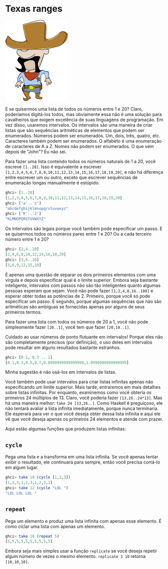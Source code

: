 # Texas ranges

![](./assets/cowboy.png)

E se quisermos uma lista de todos os números entre 1 e 20? Claro, poderíamos digitá-los todos, mas obviamente essa não é uma solução para cavalheiros que exigem excelência de suas linguagens de programação. Em vez disso, usaremos intervalos. Os intervalos são uma maneira de criar listas que são sequências aritméticas de elementos que podem ser enumerados. Números podem ser enumerados. Um, dois, três, quatro, etc. Caracteres também podem ser enumerados. O alfabeto é uma enumeração de caracteres de A a Z. Nomes não podem ser enumerados. O que vem depois de "John"? Eu não sei.

Para fazer uma lista contendo todos os números naturais de 1 a 20, você escreve `[1..20]`. Isso é equivalente a escrever `[1,2,3,4,5,6,7,8,9,10,11,12,13,14,15,16,17,18,19,20]`, e não há diferença entre escrever um ou outro, exceto que escrever sequências de enumeração longas manualmente é estúpido.

```haskell
ghci> [1..20]  
[1,2,3,4,5,6,7,8,9,10,11,12,13,14,15,16,17,18,19,20]  
ghci> ['a'..'z']  
"abcdefghijklmnopqrstuvwxyz"  
ghci> ['K'..'Z']  
"KLMNOPQRSTUVWXYZ"   
```

Os intervalos são legais porque você também pode especificar um passo. E se quisermos todos os números pares entre 1 e 20? Ou a cada terceiro número entre 1 e 20?

```haskell
ghci> [2,4..20]  
[2,4,6,8,10,12,14,16,18,20]  
ghci> [3,6..20]  
[3,6,9,12,15,18]   
```

É apenas uma questão de separar os dois primeiros elementos com uma vírgula e depois especificar qual é o limite superior. Embora seja bastante inteligente, intervalos com passos não são tão inteligentes quanto algumas pessoas esperam que sejam. Você não pode fazer `[1,2,4,8,16..100]` e esperar obter todas as potências de 2. Primeiro, porque você só pode especificar um passo. E segundo, porque algumas sequências que não são aritméticas são ambíguas se fornecidas apenas por alguns de seus primeiros termos.

Para fazer uma lista com todos os números de 20 a 1, você não pode simplesmente fazer `[20..1]`, você tem que fazer `[20,19..1]`.

Cuidado ao usar números de ponto flutuante em intervalos! Porque eles não são completamente precisos (por definição), o uso deles em intervalos pode resultar em alguns resultados bastante estranhos.

```haskell
ghci> [0.1, 0.3 .. 1]  
[0.1,0.3,0.5,0.7,0.8999999999999999,1.0999999999999999]  
```

Minha sugestão é não usá-los em intervalos de listas.

Você também pode usar intervalos para criar listas infinitas apenas não especificando um limite superior. Mais tarde, entraremos em mais detalhes sobre listas infinitas. Por enquanto, examinemos como você obteria os primeiros 24 múltiplos de 13. Claro, você poderia fazer `[13,26..24*13]`. Mas há uma maneira melhor: `take 24 [13,26..]`. Como Haskell é preguiçoso, ele não tentará avaliar a lista infinita imediatamente, porque nunca terminaria. Ele esperará para ver o que você deseja obter dessa lista infinita e aqui ele vê que você deseja apenas os primeiros 24 elementos e atende com prazer.

Aqui estão algumas funções que produzem listas infinitas:

## `cycle` 
Pega uma lista e a transforma em uma lista infinita. Se você apenas tentar exibir o resultado, ele continuará para sempre, então você precisa cortá-lo em algum lugar.

```haskell
ghci> take 10 (cycle [1,2,3])  
[1,2,3,1,2,3,1,2,3,1]  
ghci> take 12 (cycle "LOL ")  
"LOL LOL LOL "   
```

## `repeat` 
Pega um elemento e produz uma lista infinita com apenas esse elemento. É como ciclar uma lista com apenas um elemento.

```haskell
ghci> take 10 (repeat 5)  
[5,5,5,5,5,5,5,5,5,5]  
```

Embora seja mais simples usar a função `replicate` se você deseja repetir algum número de vezes o mesmo elemento. `replicate 3 10` retorna `[10,10,10]`.
